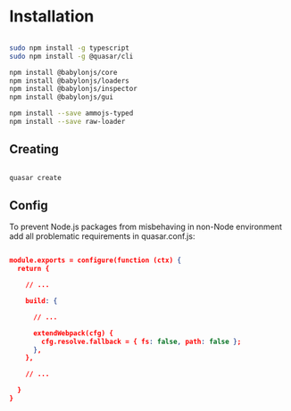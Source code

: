 # Installation

```bash

sudo npm install -g typescript
sudo npm install -g @quasar/cli

npm install @babylonjs/core
npm install @babylonjs/loaders
npm install @babylonjs/inspector
npm install @babylonjs/gui

npm install --save ammojs-typed
npm install --save raw-loader

```

## Creating

```bash

quasar create

```

## Config

To prevent Node.js packages from misbehaving in non-Node environment add all problematic requirements in quasar.conf.js:

```json

module.exports = configure(function (ctx) {
  return {

    // ...

    build: {

      // ...

      extendWebpack(cfg) {
        cfg.resolve.fallback = { fs: false, path: false };
      },
    },

    // ...

  }
}

```
